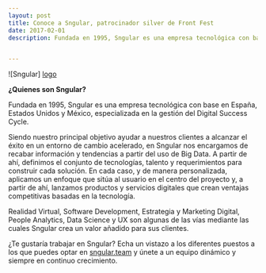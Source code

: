 ```yaml
---
layout: post
title: Conoce a Sngular, patrocinador silver de Front Fest
date: 2017-02-01
description: Fundada en 1995, Sngular es una empresa tecnológica con base en España, Estados Unidos y México, especializada en la gestión del Digital Success Cycle.


---
```

![Sngular] [logo]

**¿Quienes son Sngular?**

Fundada en 1995, Sngular es una empresa tecnológica con base en España, Estados Unidos y México, especializada en la gestión del Digital Success Cycle.

Siendo nuestro principal objetivo ayudar a nuestros clientes a alcanzar el éxito en un entorno de cambio acelerado, en Sngular nos encargamos de recabar información y tendencias a partir del uso de Big Data. A partir de ahí, definimos el conjunto de tecnologías, talento y requerimientos para construir cada solución.
En cada caso, y de manera personalizada, aplicamos un enfoque que sitúa al usuario en el centro del proyecto y, a partir de ahí, lanzamos productos y servicios digitales que crean ventajas competitivas basadas en la tecnología.

Realidad Virtual, Software Development, Estrategia y Marketing Digital, People Analytics, Data Science y UX son algunas de las vías mediante las cuales Sngular crea un valor añadido para sus clientes.

¿Te gustaría trabajar en Sngular? Echa un vistazo a los diferentes puestos a los que puedes optar en [sngular.team](http://sngular.team/es/jobs?utm_source=sponsor&utm_campaign=frontfest&utm_medium=post) y únete a un equipo dinámico y siempre en continuo crecimiento.



[logo]: http://frontfest.es/assets/img/sponsors/sngular.png
